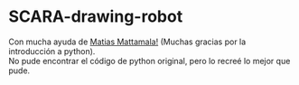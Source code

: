 # SCARA-drawing-robot
Con mucha ayuda de [Matias Mattamala!](https://github.com/mmattamala) (Muchas gracias por la introducción a python).<br>
No pude encontrar el código de python original, pero lo recreé lo mejor que pude.
